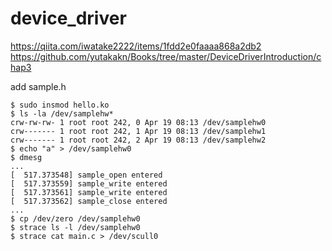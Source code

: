 # device_driver
https://qiita.com/iwatake2222/items/1fdd2e0faaaa868a2db2
https://github.com/yutakakn/Books/tree/master/DeviceDriverIntroduction/chap3

add sample.h
```
$ sudo insmod hello.ko
$ ls -la /dev/samplehw*
crw-rw-rw- 1 root root 242, 0 Apr 19 08:13 /dev/samplehw0
crw------- 1 root root 242, 1 Apr 19 08:13 /dev/samplehw1
crw------- 1 root root 242, 2 Apr 19 08:13 /dev/samplehw2
$ echo "a" > /dev/samplehw0
$ dmesg
...
[  517.373548] sample_open entered
[  517.373559] sample_write entered
[  517.373561] sample_write entered
[  517.373562] sample_close entered
...
$ cp /dev/zero /dev/samplehw0
$ strace ls -l /dev/samplehw0
$ strace cat main.c > /dev/scull0
```
